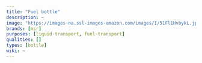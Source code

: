 ```yaml
---
title: "Fuel bottle"
description: ~
image: "https://images-na.ssl-images-amazon.com/images/I/51Fl1HvbykL.jpg"
brands: [msr]
purposes: [liquid-transport, fuel-transport]
qualities: []
types: [bottle]
wiki: ~
---
```

